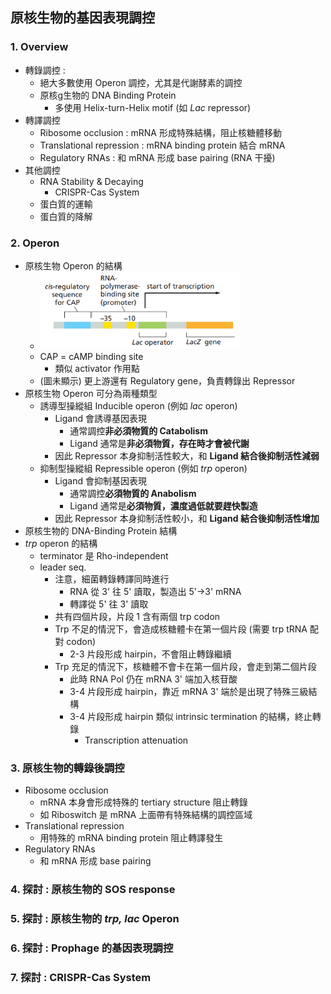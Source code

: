 ## 原核生物的基因表現調控

### 1. Overview

- 轉錄調控 : 
  - 絕大多數使用 Operon 調控，尤其是代謝酵素的調控
  - 原核g生物的 DNA Binding Protein
    - 多使用 Helix-turn-Helix motif (如 *Lac* repressor)
- 轉譯調控
  - Ribosome occlusion : mRNA 形成特殊結構，阻止核糖體移動
  - Translational repression : mRNA binding protein 結合 mRNA
  - Regulatory RNAs : 和 mRNA 形成 base pairing (RNA 干擾)
- 其他調控
  - RNA Stability & Decaying
    - CRISPR-Cas System
  - 蛋白質的運輸
  - 蛋白質的降解

### 2. Operon

- 原核生物 Operon 的結構
  - <img src="images/image-20210616120834835.png" alt="image-20210616120834835" style="zoom: 67%;" />
  - CAP = cAMP binding site
    - 類似 activator 作用點
  - (圖未顯示) 更上游還有 Regulatory gene，負責轉錄出 Repressor
- 原核生物 Operon 可分為兩種類型
  - 誘導型操縱組 Inducible operon (例如 *lac* operon)
    - Ligand 會誘導基因表現
      - 通常調控**非必須物質的 Catabolism**
      - Ligand 通常是**非必須物質，存在時才會被代謝**
    - 因此 Repressor 本身抑制活性較大，和 **Ligand 結合後抑制活性減弱**
  - 抑制型操縱組 Repressible operon (例如 *trp* operon)
    - Ligand 會抑制基因表現
      - 通常調控**必須物質的 Anabolism**
      - Ligand 通常是**必須物質，濃度過低就要趕快製造**
    - 因此 Repressor 本身抑制活性較小，和 **Ligand 結合後抑制活性增加**
- 原核生物的 DNA-Binding Protein 結構
- *trp* operon 的結構
  - terminator 是 Rho-independent
  - leader seq.
    - 注意，細菌轉錄轉譯同時進行
      - RNA 從 3' 往 5' 讀取，製造出 5'→3' mRNA
      - 轉譯從 5' 往 3' 讀取
    - 共有四個片段，片段 1 含有兩個 trp codon
    - Trp 不足的情況下，會造成核糖體卡在第一個片段 (需要 trp tRNA 配對 codon)
      - 2-3 片段形成 hairpin，不會阻止轉錄繼續
    - Trp 充足的情況下，核糖體不會卡在第一個片段，會走到第二個片段
      - 此時 RNA Pol 仍在 mRNA 3' 端加入核苷酸
      - 3-4 片段形成 hairpin，靠近 mRNA 3' 端於是出現了特殊三級結構
      - 3-4 片段形成 hairpin 類似 intrinsic termination 的結構，終止轉錄
        - Transcription attenuation

### 3. 原核生物的轉錄後調控

- Ribosome occlusion
  - mRNA 本身會形成特殊的 tertiary structure 阻止轉錄
  - 如 Riboswitch 是 mRNA 上面帶有特殊結構的調控區域
- Translational repression
  - 用特殊的 mRNA binding protein 阻止轉譯發生
- Regulatory RNAs
  - 和 mRNA 形成 base pairing

### 4. 探討 : 原核生物的 SOS response

### 5. 探討 : 原核生物的 *trp, lac* Operon

### 6. 探討 : Prophage 的基因表現調控

### 7. 探討 : CRISPR-Cas System
